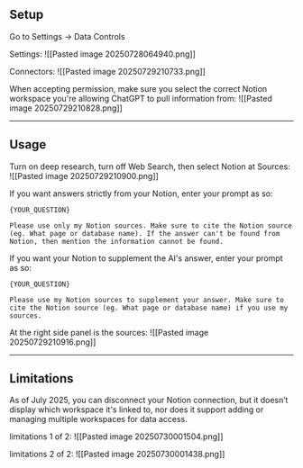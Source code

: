 
## Setup

Go to Settings -> Data Controls

Settings:
![[Pasted image 20250728064940.png]]

Connectors:
![[Pasted image 20250729210733.png]]

When accepting permission, make sure you select the correct Notion workspace you're allowing ChatGPT to pull information from:
![[Pasted image 20250729210828.png]]

---

## Usage

Turn on deep research, turn off Web Search, then select Notion at Sources:
![[Pasted image 20250729210900.png]]

If you want answers strictly from your Notion, enter your prompt as so:
```
{YOUR_QUESTION}

Please use only my Notion sources. Make sure to cite the Notion source (eg. What page or database name). If the answer can't be found from Notion, then mention the information cannot be found.
```

If you want your Notion to supplement the AI's answer, enter your prompt as so:
```
{YOUR_QUESTION}

Please use my Notion sources to supplement your answer. Make sure to cite the Notion source (eg. What page or database name) if you use my sources.
```


At the right side panel is the sources:
![[Pasted image 20250729210916.png]]


---

## Limitations

As of July 2025, you can disconnect your Notion connection, but it doesn’t display which workspace it's linked to, nor does it support adding or managing multiple workspaces for data access.

limitations 1 of 2:
![[Pasted image 20250730001504.png]]

limitations 2 of 2:
![[Pasted image 20250730001438.png]]

